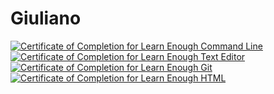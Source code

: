 # Giuliano

<a href="https://www.learnenough.com/certificates/G_Grasso"><img src="https://www.learnenough.com/certificates/G_Grasso/command-line-tutorial.svg" alt="Certificate of Completion for Learn Enough Command Line"></a><a href="https://www.learnenough.com/certificates/G_Grasso"><img src="https://www.learnenough.com/certificates/G_Grasso/text-editor-tutorial.svg" alt="Certificate of Completion for Learn Enough Text Editor"></a><a href="https://www.learnenough.com/certificates/G_Grasso"><img src="https://www.learnenough.com/certificates/G_Grasso/git-tutorial.svg" alt="Certificate of Completion for Learn Enough Git"></a><a href="https://www.learnenough.com/certificates/G_Grasso"><img src="https://www.learnenough.com/certificates/G_Grasso/html-tutorial.svg" alt="Certificate of Completion for Learn Enough HTML"></a>

